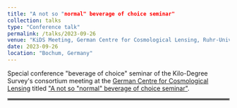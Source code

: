 ```yaml
---
title: "A not so "normal" beverage of choice seminar"
collection: talks
type: "Conference talk"
permalink: /talks/2023-09-26
venue: "KiDS Meeting, German Centre for Cosmological Lensing, Ruhr-Universität Bochum"
date: 2023-09-26
location: "Bochum, Germany"
---
```


Special conference "beverage of choice" seminar of the Kilo-Degree Survey's consortium meeting at the [German Centre for Cosmological Lensing](https://gccl-rub.github.io/index) titled ["A not so "normal" beverage of choice seminar"](../files/2023-09-26_kids_seminar_bochum.pdf).

<hr style="border:2px solid gray">
